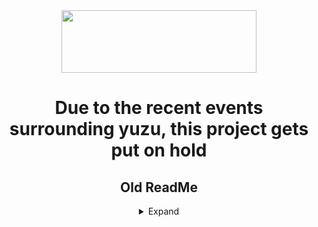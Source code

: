 <div align="center">
  
<img src="https://i.imgur.com/c7783EU.png" width="312" height="100" />

# Due to the recent events surrounding yuzu, this project gets put on hold

## Old ReadMe
<details>
  <summary>Expand</summary>
  # COOKING GLUMSAK 3

[Click me to write an E-Mail to me that describes your experience!](mailto:glumboi.contact@gmail.com)
  
[Click me to read the GlumSak guide!](https://docs.google.com/document/d/1NTG5DGCiKXF14YSqPk9PfOzY69keQOmrOqjAMg0o_YY)

# News

 - Updates may slow down, working on GlumSak3 and irl stress

[![github-readme-twitter](https://github-readme-twitter.gazf.vercel.app/api?id=Glumsak)](https://github.com/gazf/github-readme-twitter)  
  
[![Glumboi - GlumSak](https://img.shields.io/static/v1?label=Glumboi&message=GlumSak&color=blue&logo=github)](https://github.com/Glumboi/GlumSak "Go to GitHub repo")
[![stars - GlumSak](https://img.shields.io/github/stars/Glumboi/GlumSak?style=social)](https://github.com/Glumboi/GlumSak)
[![forks - GlumSak](https://img.shields.io/github/forks/Glumboi/GlumSak?style=social)](https://github.com/Glumboi/GlumSak)
[![Twitter URL](https://img.shields.io/twitter/url/https/twitter.com/GlumSak.svg?style=social&label=Follow%20%40GlumSak)](https://twitter.com/GlumSak)


[![License](https://img.shields.io/badge/License-GPL20-blue)](#license)
[![issues - GlumSak](https://img.shields.io/github/issues/Glumboi/GlumSak)](https://github.com/Glumboi/GlumSak/issues)




# Restart is recommended after install
          
# I recommend to not install GlumSak in a directory that needs admin rights to access it, it can cause multiple errors!
    
# What is GlumSak?
This project originally was a joke and I never thought that I'll do this some day.
This project is highly inspired from emusak-ui  by CapitaineJSparrow. With the difference 
that I did all the things from ground up myself. This is probably my biggest and most 
time consuming project, but I really enjoy developing it. 
  
# What can it do?
  - Install keys, shaders and firmwares to yuzu (shader not supported currently) and ryu with only a few clicks!
  - To select a portable install open the settings with the button on the left and select the folder of the portable Yuzu/Ryujinx make sure you select the folder that contains the filesystem folders and files, for Ryu it would be called "portable" and for Yuzu it's "user" then restart the app 
  
# Create your own paste
  - Pastes can be easily created using the official PasteCreator-Plugin
  - Pastes do NOT contain pirated contents rather point to links, creators of pastes and I do not take responsibility for any copyright violations. 
  - Everything is for educational use!
  - Pastes follow this syntax: nameOfTheGame=https://directDownloadLink.zip | shadercount (a number)
  
# Future plans
  [Roadmap](https://trello.com/b/NgcOhYhr/glumsak-road-map)
  
# Current supported shaders
  - All as long as you use a valid shaders file
  
# What is it written in?
  - C# Winforms/WPF in .NET Framework 4.8.1
  
# UI screenshots (UI could differ from the image depending on how fast I update it)
  ![alt text](https://i.imgur.com/WLuWOXk.png)
  ![alt text](https://i.imgur.com/aweITq7.png)
  ![alt text](https://i.imgur.com/3rOOFX4.png)
  ![alt text](https://i.imgur.com/g9NjMfS.png)
  ![alt text](https://i.imgur.com/x46UvqE.png)

  
# This is for education, use at your own risk! GlumSak is a Tool and doesn't provide any non-legally obtained files on its own! 
  
## License

Released under [GPL-2.0](/LICENSE) by [@Glumboi](https://github.com/Glumboi).
My biggest and most fun project. 
  
Donate me via crypto (BTC): bc1qrfdct0ryhtf209z9xegqqafylyrv8ssnq5vmyu. 
My Ko-fi: https://ko-fi.com/glumboi
</details>


